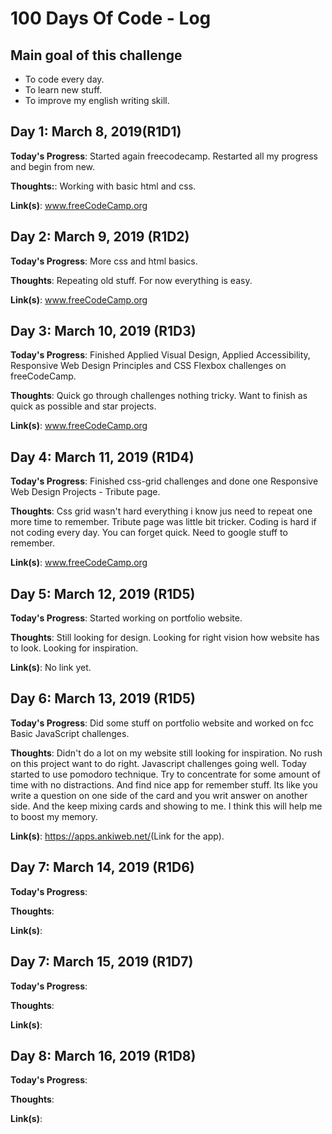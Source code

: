 # 100 Days Of Code - Log

## Main goal of this challenge

* To code every day.
* To learn new stuff.
* To improve my english writing skill.

## Day 1: March 8, 2019(R1D1)

**Today's Progress**: Started again freecodecamp. Restarted all my progress and begin from new.

**Thoughts:**: Working with basic html and css.

**Link(s)**: www.freeCodeCamp.org 

## Day 2: March 9, 2019 (R1D2)

**Today's Progress**: More css and html basics.

**Thoughts**: Repeating old stuff. For now everything is easy.

**Link(s)**: www.freeCodeCamp.org

## Day 3: March 10, 2019 (R1D3)

**Today's Progress**: Finished Applied Visual Design, Applied Accessibility, Responsive Web Design Principles and CSS Flexbox challenges on freeCodeCamp.

**Thoughts**: Quick go through challenges nothing tricky.  Want to finish as quick as possible and star projects.

**Link(s)**: www.freeCodeCamp.org

## Day 4: March 11, 2019 (R1D4)

**Today's Progress**: Finished css-grid challenges and done one Responsive Web Design Projects - Tribute page.

**Thoughts**: Css grid wasn't hard everything i know jus need to repeat one more time to remember. Tribute page was little bit tricker. Coding is hard if not coding every day. You can forget quick. Need to google stuff to remember. 

**Link(s)**: www.freeCodeCamp.org 

## Day 5: March 12, 2019 (R1D5)

**Today's Progress**: Started working on portfolio website.

**Thoughts**: Still looking for design. Looking for right vision how website has to look. Looking for inspiration.

**Link(s)**: No link yet.

## Day 6: March 13, 2019 (R1D5)

**Today's Progress**: Did some stuff on portfolio website and worked on fcc Basic JavaScript challenges.

**Thoughts**: Didn't do a lot on my website still looking for inspiration. No rush on this project want to do right. Javascript challenges going well. Today started to use pomodoro technique. Try to concentrate for some amount of time with no distractions. And find nice app for remember stuff. Its like you write a question on one side of the card and you writ answer on another side. And the keep mixing cards and showing to me. I think this will  help me to boost my memory.

**Link(s)**: <https://apps.ankiweb.net/>(Link for the app).

## Day 7: March 14, 2019 (R1D6)

**Today's Progress**:

**Thoughts**:

**Link(s)**:

## Day 7: March 15, 2019 (R1D7)

**Today's Progress**:

**Thoughts**:

**Link(s)**:

## Day 8: March 16, 2019 (R1D8)

**Today's Progress**:

**Thoughts**:

**Link(s)**:





